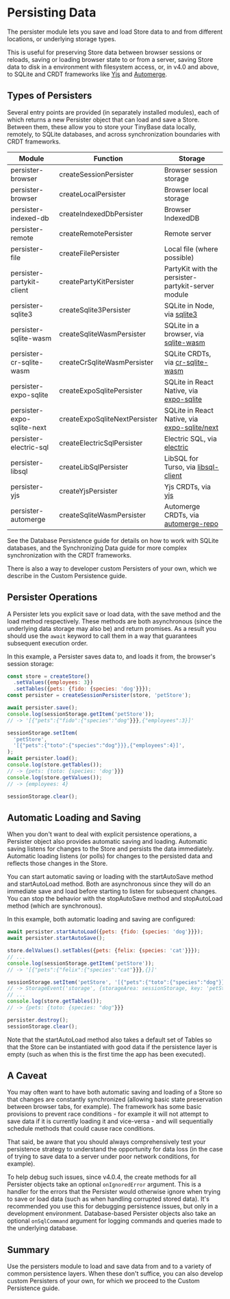 # Persisting Data

The persister module lets you save and load Store data to and from different
locations, or underlying storage types.

This is useful for preserving Store data between browser sessions or reloads,
saving or loading browser state to or from a server, saving Store data to disk
in a environment with filesystem access, or, in v4.0 and above, to SQLite and
CRDT frameworks like [Yjs](https://yjs.dev/) and
[Automerge](https://automerge.org/).

## Types of Persisters

Several entry points are provided (in separately installed modules), each of
which returns a new Persister object that can load and save a Store. Between
them, these allow you to store your TinyBase data locally, remotely, to SQLite
databases, and across synchronization boundaries with CRDT frameworks.

| Module                     | Function                      | Storage                                                                                                     |
| -------------------------- | ----------------------------- | ----------------------------------------------------------------------------------------------------------- |
| persister-browser          | createSessionPersister        | Browser session storage                                                                                     |
| persister-browser          | createLocalPersister          | Browser local storage                                                                                       |
| persister-indexed-db       | createIndexedDbPersister      | Browser IndexedDB                                                                                           |
| persister-remote           | createRemotePersister         | Remote server                                                                                               |
| persister-file             | createFilePersister           | Local file (where possible)                                                                                 |
| persister-partykit-client  | createPartyKitPersister       | PartyKit with the persister-partykit-server module                                                          |
| persister-sqlite3          | createSqlite3Persister        | SQLite in Node, via [sqlite3](https://github.com/TryGhost/node-sqlite3)                                     |
| persister-sqlite-wasm      | createSqliteWasmPersister     | SQLite in a browser, via [sqlite-wasm](https://github.com/tomayac/sqlite-wasm)                              |
| persister-cr-sqlite-wasm   | createCrSqliteWasmPersister   | SQLite CRDTs, via [cr-sqlite-wasm](https://github.com/vlcn-io/cr-sqlite)                                    |
| persister-expo-sqlite      | createExpoSqlitePersister     | SQLite in React Native, via [expo-sqlite](https://github.com/expo/expo/tree/main/packages/expo-sqlite)      |
| persister-expo-sqlite-next | createExpoSqliteNextPersister | SQLite in React Native, via [expo-sqlite/next](https://github.com/expo/expo/tree/main/packages/expo-sqlite) |
| persister-electric-sql     | createElectricSqlPersister    | Electric SQL, via [electric](https://github.com/electric-sql/electric)                                      |
| persister-libsql           | createLibSqlPersister         | LibSQL for Turso, via [libsql-client](https://github.com/tursodatabase/libsql-client-ts)                    |
| persister-yjs              | createYjsPersister            | Yjs CRDTs, via [yjs](https://github.com/yjs/yjs)                                                            |
| persister-automerge        | createSqliteWasmPersister     | Automerge CRDTs, via [automerge-repo](https://github.com/automerge/automerge-repo)                          |

See the Database Persistence guide for details on how to work with SQLite
databases, and the Synchronizing Data guide for more complex synchronization
with the CRDT frameworks.

There is also a way to developer custom Persisters of your own, which we
describe in the Custom Persistence guide.

## Persister Operations

A Persister lets you explicit save or load data, with the save method and the
load method respectively. These methods are both asynchronous (since the
underlying data storage may also be) and return promises. As a result you should
use the `await` keyword to call them in a way that guarantees subsequent
execution order.

In this example, a Persister saves data to, and loads it from, the browser's
session storage:

```js
const store = createStore()
  .setValues({employees: 3})
  .setTables({pets: {fido: {species: 'dog'}}});
const persister = createSessionPersister(store, 'petStore');

await persister.save();
console.log(sessionStorage.getItem('petStore'));
// -> '[{"pets":{"fido":{"species":"dog"}}},{"employees":3}]'

sessionStorage.setItem(
  'petStore',
  '[{"pets":{"toto":{"species":"dog"}}},{"employees":4}]',
);
await persister.load();
console.log(store.getTables());
// -> {pets: {toto: {species: 'dog'}}}
console.log(store.getValues());
// -> {employees: 4}

sessionStorage.clear();
```

## Automatic Loading and Saving

When you don't want to deal with explicit persistence operations, a Persister
object also provides automatic saving and loading. Automatic saving listens for
changes to the Store and persists the data immediately. Automatic loading
listens (or polls) for changes to the persisted data and reflects those changes
in the Store.

You can start automatic saving or loading with the startAutoSave method and
startAutoLoad method. Both are asynchronous since they will do an immediate save
and load before starting to listen for subsequent changes. You can stop the
behavior with the stopAutoSave method and stopAutoLoad method (which are
synchronous).

In this example, both automatic loading and saving are configured:

```js
await persister.startAutoLoad({pets: {fido: {species: 'dog'}}});
await persister.startAutoSave();

store.delValues().setTables({pets: {felix: {species: 'cat'}}});
// ...
console.log(sessionStorage.getItem('petStore'));
// -> '[{"pets":{"felix":{"species":"cat"}}},{}]'

sessionStorage.setItem('petStore', '[{"pets":{"toto":{"species":"dog"}}},{}]');
// -> StorageEvent('storage', {storageArea: sessionStorage, key: 'petStore'})
// ...
console.log(store.getTables());
// -> {pets: {toto: {species: "dog"}}}

persister.destroy();
sessionStorage.clear();
```

Note that the startAutoLoad method also takes a default set of Tables so that
the Store can be instantiated with good data if the persistence layer is empty
(such as when this is the first time the app has been executed).

## A Caveat

You may often want to have both automatic saving and loading of a Store so that
changes are constantly synchronized (allowing basic state preservation between
browser tabs, for example). The framework has some basic provisions to prevent
race conditions - for example it will not attempt to save data if it is
currently loading it and vice-versa - and will sequentially schedule methods
that could cause race conditions.

That said, be aware that you should always comprehensively test your persistence
strategy to understand the opportunity for data loss (in the case of trying to
save data to a server under poor network conditions, for example).

To help debug such issues, since v4.0.4, the create methods for all Persister
objects take an optional `onIgnoredError` argument. This is a handler for the
errors that the Persister would otherwise ignore when trying to save or load
data (such as when handling corrupted stored data). It's recommended you use
this for debugging persistence issues, but only in a development environment.
Database-based Persister objects also take an optional `onSqlCommand` argument
for logging commands and queries made to the underlying database.

## Summary

Use the persisters module to load and save data from and to a variety of common
persistence layers. When these don't suffice, you can also develop custom
Persisters of your own, for which we proceed to the Custom Persistence guide.
